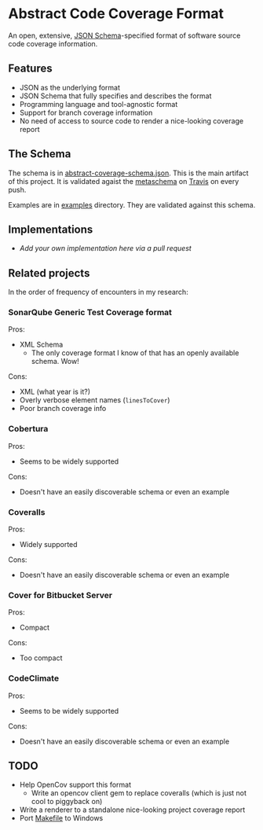 # Abstract Code Coverage Format

An open, extensive, [JSON Schema](http://json-schema.org)-specified format of software source code coverage information.

## Features

* JSON as the underlying format
* JSON Schema that fully specifies and describes the format
* Programming language and tool-agnostic format
* Support for branch coverage information
* No need of access to source code to render a nice-looking coverage report

## The Schema

The schema is in [abstract-coverage-schema.json](abstract-coverage-schema.json). This is the main artifact of this project.
It is validated agaist the [metaschema](http://json-schema.org/specification.html#meta-schemas) on [Travis](https://travis-ci.org) on every push.

Examples are in [examples](examples) directory. They are validated against this schema.

## Implementations

* _Add your own implementation here via a pull request_

## Related projects

In the order of frequency of encounters in my research:

### SonarQube Generic Test Coverage format

Pros:
* XML Schema
  * The only coverage format I know of that has an openly available schema. Wow!

Cons:
* XML (what year is it?)
* Overly verbose element names (`linesToCover`)
* Poor branch coverage info

### Cobertura

Pros:

* Seems to be widely supported

Cons:

* Doesn't have an easily discoverable schema or even an example

### Coveralls

Pros:

* Widely supported

Cons:

* Doesn't have an easily discoverable schema or even an example

### Cover for Bitbucket Server

Pros:

* Compact

Cons:

* Too compact

### CodeClimate

Pros:

* Seems to be widely supported

Cons:

* Doesn't have an easily discoverable schema or even an example

## TODO

* Help OpenCov support this format
  * Write an opencov client gem to replace coveralls (which is just not cool to piggyback on)
* Write a renderer to a standalone nice-looking project coverage report
* Port [Makefile](Makefile) to Windows
